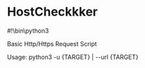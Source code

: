 # HostCheckkker
#!\bin\python3

Basic Http/Https Request Script

Usage: python3 -u {TARGET} | --url {TARGET} 
